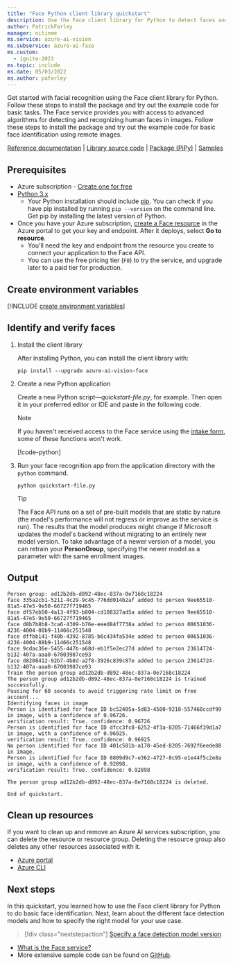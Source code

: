 ```yaml
---
title: "Face Python client library quickstart"
description: Use the Face client library for Python to detect faces and identify faces (facial recognition search).
author: PatrickFarley
manager: nitinme
ms.service: azure-ai-vision
ms.subservice: azure-ai-face
ms.custom:
  - ignite-2023
ms.topic: include
ms.date: 05/03/2022
ms.author: pafarley
---
```


Get started with facial recognition using the Face client library for Python. Follow these steps to install the package and try out the example code for basic tasks. The Face service provides you with access to advanced algorithms for detecting and recognizing human faces in images. Follow these steps to install the package and try out the example code for basic face identification using remote images.

[Reference documentation](https://aka.ms/azsdk-python-face-ref) | [Library source code](https://github.com/Azure/azure-sdk-for-python/tree/main/sdk/face/azure-ai-vision-face) | [Package (PiPy)](https://aka.ms/azsdk-python-face-pkg) | [Samples](https://github.com/Azure/azure-sdk-for-python/tree/main/sdk/face/azure-ai-vision-face/samples)

## Prerequisites

* Azure subscription - [Create one for free](https://azure.microsoft.com/free/cognitive-services/)
* [Python 3.x](https://www.python.org/)
  * Your Python installation should include [pip](https://pip.pypa.io/en/stable/). You can check if you have pip installed by running `pip --version` on the command line. Get pip by installing the latest version of Python.
* Once you have your Azure subscription, <a href="https://portal.azure.com/#create/Microsoft.CognitiveServicesFace"  title="Create a Face resource"  target="_blank">create a Face resource</a> in the Azure portal to get your key and endpoint. After it deploys, select **Go to resource**.
    * You'll need the key and endpoint from the resource you create to connect your application to the Face API.
    * You can use the free pricing tier (`F0`) to try the service, and upgrade later to a paid tier for production.


## Create environment variables

[!INCLUDE [create environment variables](../face-environment-variables.md)]

## Identify and verify faces

1. Install the client library

    After installing Python, you can install the client library with:

    ```console
    pip install --upgrade azure-ai-vision-face
    ```

1. Create a new Python application

    Create a new Python script&mdash;*quickstart-file.py*, for example. Then open it in your preferred editor or IDE and paste in the following code.

    > [!NOTE]
    > If you haven't received access to the Face service using the [intake form](https://aka.ms/facerecognition), some of these functions won't work.

    [!code-python[](~/cognitive-services-quickstart-code/python/Face/Quickstart.py?name=snippet_single)]


1. Run your face recognition app from the application directory with the `python` command.

    ```console
    python quickstart-file.py
    ```

    > [!TIP]
    > The Face API runs on a set of pre-built models that are static by nature (the model's performance will not regress or improve as the service is run). The results that the model produces might change if Microsoft updates the model's backend without migrating to an entirely new model version. To take advantage of a newer version of a model, you can retrain your **PersonGroup**, specifying the newer model as a parameter with the same enrollment images.



## Output

```console
Person group: ad12b2db-d892-48ec-837a-0e7168c18224
face 335a2cb1-5211-4c29-9c45-776dd014b2af added to person 9ee65510-81a5-47e5-9e50-66727f719465
face df57eb50-4a13-4f93-b804-cd108327ad5a added to person 9ee65510-81a5-47e5-9e50-66727f719465
face d8b7b8b8-3ca6-4309-b76e-eeed84f7738a added to person 00651036-4236-4004-88b9-11466c251548
face dffbb141-f40b-4392-8785-b6c434fa534e added to person 00651036-4236-4004-88b9-11466c251548
face 9cdac36e-5455-447b-a68d-eb1f5e2ec27d added to person 23614724-b132-407a-aaa0-67003987ce93
face d8208412-92b7-4b8d-a2f8-3926c839c87e added to person 23614724-b132-407a-aaa0-67003987ce93
Train the person group ad12b2db-d892-48ec-837a-0e7168c18224
The person group ad12b2db-d892-48ec-837a-0e7168c18224 is trained successfully.
Pausing for 60 seconds to avoid triggering rate limit on free account...
Identifying faces in image
Person is identified for face ID bc52405a-5d83-4500-9218-557468ccdf99 in image, with a confidence of 0.96726.
verification result: True. confidence: 0.96726
Person is identified for face ID dfcc3fc8-6252-4f3a-8205-71466f39d1a7 in image, with a confidence of 0.96925.
verification result: True. confidence: 0.96925
No person identified for face ID 401c581b-a178-45ed-8205-7692f6eede88 in image.
Person is identified for face ID 8809d9c7-e362-4727-8c95-e1e44f5c2e8a in image, with a confidence of 0.92898.
verification result: True. confidence: 0.92898

The person group ad12b2db-d892-48ec-837a-0e7168c18224 is deleted.

End of quickstart.
```



## Clean up resources

If you want to clean up and remove an Azure AI services subscription, you can delete the resource or resource group. Deleting the resource group also deletes any other resources associated with it.

* [Azure portal](../../../multi-service-resource.md?pivots=azportal#clean-up-resources)
* [Azure CLI](../../../multi-service-resource.md?pivots=azcli#clean-up-resources)

## Next steps

In this quickstart, you learned how to use the Face client library for Python to do basic face identification. Next, learn about the different face detection models and how to specify the right model for your use case.

> [!div class="nextstepaction"]
> [Specify a face detection model version](../../how-to/specify-detection-model.md)

* [What is the Face service?](../../overview-identity.md)
* More extensive sample code can be found on [GitHub](https://aka.ms/FaceSamples).
